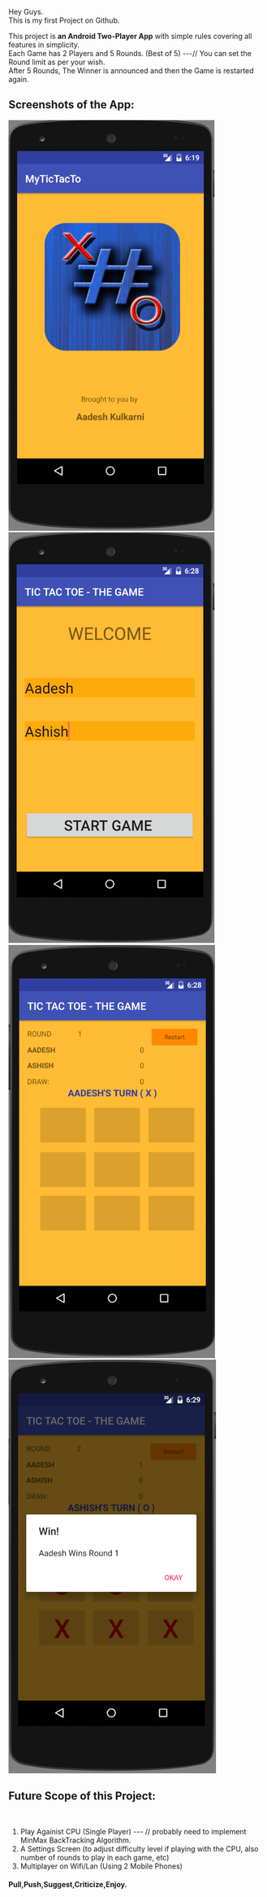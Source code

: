 Hey Guys. <br>
This is my first Project on Github.<br>

This project is <b>an Android Two-Player App</b> with simple rules covering all features in simplicity.<br> 
Each Game has 2 Players and 5 Rounds. (Best of 5) ---// You can set the Round limit as per your wish.<br>
After 5 Rounds, The Winner is announced and then the Game is restarted again. <br>

<b><h2>Screenshots of the App:</h2></b>

![Launcher](1.PNG "Launcher Screen")
![Home](2.PNG "Home Screen")
![Game](3.PNG "Game Screen")
![Activity](4.PNG "Result Screen")

<b><h2>Future Scope of this Project:</h2></b><br>
1. Play Againist CPU (Single Player) --- // probably need to implement MinMax BackTracking Algorithm.<br>
2. A Settings Screen (to adjust difficulty level if playing with the CPU, also number of rounds to play in each game, etc)<br>
3. Multiplayer on Wifi/Lan (Using 2 Mobile Phones)<br>

<b> <h4>Pull,Push,Suggest,Criticize,Enjoy.</h4></b>
